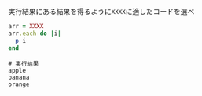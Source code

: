 実行結果にある結果を得るように`XXXX`に適したコードを選べ
```ruby
arr = XXXX
arr.each do |i|
  p i
end
```
```
# 実行結果
apple
banana
orange
```
